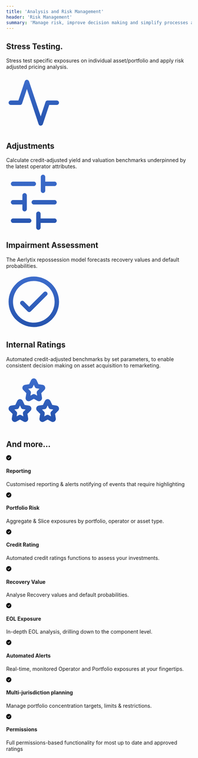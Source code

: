 ```yaml
---
title: 'Analysis and Risk Management'
header: 'Risk Management'
summary: 'Manage risk, improve decision making and simplify processes and controls.'
---
```


<!-- Start marketing section -->
<article class="section__product section__spacing-3">
  <div class="container">
  <div class="row gx-lg-5 featurette">
    <div class="col-md-7">
      <h2 class="h1">Stress Testing.</h2>
      <p class="display-7">Stress test specific exposures on individual asset/portfolio and apply risk adjusted pricing analysis.</p>
    </div>
    <div class="card col-md-5">
      <svg width="150" height="150" viewBox="0 0 150 150" fill="none" xmlns="http://www.w3.org/2000/svg">
<g clip-path="url(#clip0_359_74)">
<path d="M137.5 75H112.5L93.75 131.25L56.25 18.75L37.5 75H12.5" stroke="url(#paint0_linear_359_74)" stroke-width="12" stroke-linecap="round" stroke-linejoin="round"/>
</g>
<defs>
<linearGradient id="paint0_linear_359_74" x1="75" y1="18.75" x2="75" y2="131.25" gradientUnits="userSpaceOnUse">
<stop stop-color="#3B6BCA"/>
<stop offset="1" stop-color="#2654AF"/>
</linearGradient>
<clipPath id="clip0_359_74">
<rect width="150" height="150" fill="white"/>
</clipPath>
</defs>
</svg>
    </div>
  </div>
  </div>
</article>

<article class="section__product section__spacing-3">
  <div class="container">
  <div class="row gx-lg-5 featurette">
    <div class="col-md-7 order-md-2">
      <h2 class="h1">Adjustments</h2>
      <p class="display-7">Calculate credit-adjusted yield and valuation benchmarks  underpinned by the latest  operator attributes.</p>
    </div>
    <div class="card col-md-5 order-md-1">
    <svg width="150" height="150" viewBox="0 0 150 150" fill="none" xmlns="http://www.w3.org/2000/svg">
<g clip-path="url(#clip0_359_64)">
<path d="M131.25 131C134.564 131 137.25 128.314 137.25 125C137.25 121.686 134.564 119 131.25 119L131.25 131ZM87.4999 119C84.1862 119 81.4999 121.686 81.4999 125C81.4999 128.314 84.1862 131 87.4999 131L87.4999 119ZM62.5 131C65.8137 131 68.5 128.314 68.5 125C68.5 121.686 65.8137 119 62.5 119L62.5 131ZM18.75 119C15.4363 119 12.75 121.686 12.75 125C12.75 128.314 15.4363 131 18.75 131L18.75 119ZM131.25 81C134.564 81 137.25 78.3137 137.25 75C137.25 71.6863 134.564 69 131.25 69L131.25 81ZM74.9999 69C71.6862 69 68.9999 71.6863 68.9999 75C68.9999 78.3137 71.6862 81 74.9999 81L74.9999 69ZM50 81C53.3137 81 56 78.3137 56 75C56 71.6863 53.3137 69 50 69L50 81ZM18.75 69C15.4363 69 12.75 71.6863 12.75 75C12.75 78.3137 15.4363 81 18.75 81L18.75 69ZM131.25 31C134.564 31 137.25 28.3137 137.25 25C137.25 21.6863 134.564 19 131.25 19L131.25 31ZM99.9999 19C96.6862 19 93.9999 21.6863 93.9999 25C93.9999 28.3137 96.6862 31 99.9999 31L99.9999 19ZM74.9999 31C78.3137 31 80.9999 28.3137 80.9999 25C80.9999 21.6863 78.3137 19 74.9999 19L74.9999 31ZM18.75 19C15.4363 19 12.75 21.6863 12.75 25C12.75 28.3137 15.4363 31 18.75 31L18.75 19ZM81.4999 143.75C81.4999 147.064 84.1862 149.75 87.4999 149.75C90.8136 149.75 93.4999 147.064 93.4999 143.75L81.4999 143.75ZM93.4999 106.25C93.4999 102.936 90.8136 100.25 87.4999 100.25C84.1862 100.25 81.4999 102.936 81.4999 106.25L93.4999 106.25ZM44 93.75C44 97.0638 46.6863 99.75 50 99.75C53.3137 99.75 56 97.0637 56 93.75L44 93.75ZM56 56.25C56 52.9363 53.3137 50.25 50 50.25C46.6863 50.25 44 52.9363 44 56.25L56 56.25ZM93.9999 43.75C93.9999 47.0637 96.6862 49.75 99.9999 49.75C103.314 49.75 106 47.0637 106 43.75L93.9999 43.75ZM106 6.25C106 2.93629 103.314 0.25 99.9999 0.25C96.6862 0.25 93.9999 2.93629 93.9999 6.25L106 6.25ZM131.25 119L87.4999 119L87.4999 131L131.25 131L131.25 119ZM62.5 119L18.75 119L18.75 131L62.5 131L62.5 119ZM131.25 69L74.9999 69L74.9999 81L131.25 81L131.25 69ZM50 69L18.75 69L18.75 81L50 81L50 69ZM131.25 19L99.9999 19L99.9999 31L131.25 31L131.25 19ZM74.9999 19L18.75 19L18.75 31L74.9999 31L74.9999 19ZM93.4999 143.75L93.4999 106.25L81.4999 106.25L81.4999 143.75L93.4999 143.75ZM56 93.75L56 56.25L44 56.25L44 93.75L56 93.75ZM106 43.75L106 6.25L93.9999 6.25L93.9999 43.75L106 43.75Z" fill="url(#paint0_linear_359_64)"/>
</g>
<defs>
<linearGradient id="paint0_linear_359_64" x1="74.9999" y1="6.25" x2="74.9999" y2="143.75" gradientUnits="userSpaceOnUse">
<stop stop-color="#3B6BCA"/>
<stop offset="1" stop-color="#2654AF"/>
</linearGradient>
<clipPath id="clip0_359_64">
<rect width="150" height="150" fill="white" transform="translate(0 150) rotate(-90)"/>
</clipPath>
</defs>
</svg>
    </div>
  </div>
  </div>
</article>

<article class="section__product section__spacing-3">
<div class="container">
  <div class="row gx-lg-5 featurette">
    <div class="col-md-7">
      <h2 class="h1">Impairment Assessment</h2>
      <p class="display-7">The Aerlytix repossession model forecasts recovery values and default probabilities.</p>
    </div>
    <div class="card col-md-5">
    <svg width="150" height="150" viewBox="0 0 150 150" fill="none" xmlns="http://www.w3.org/2000/svg">
<path d="M47.9926 73.8824C45.6495 71.5392 41.8505 71.5392 39.5074 73.8824C37.1642 76.2255 37.1642 80.0245 39.5074 82.3676L47.9926 73.8824ZM62.5 96.875L58.2574 101.118C60.6005 103.461 64.3995 103.461 66.7426 101.118L62.5 96.875ZM110.493 57.3676C112.836 55.0245 112.836 51.2255 110.493 48.8824C108.149 46.5392 104.351 46.5392 102.007 48.8824L110.493 57.3676ZM39.5074 82.3676L58.2574 101.118L66.7426 92.6324L47.9926 73.8824L39.5074 82.3676ZM66.7426 101.118L110.493 57.3676L102.007 48.8824L58.2574 92.6324L66.7426 101.118ZM75 143.5C112.831 143.5 143.5 112.831 143.5 75H131.5C131.5 106.204 106.204 131.5 75 131.5V143.5ZM143.5 75C143.5 37.1685 112.831 6.5 75 6.5V18.5C106.204 18.5 131.5 43.7959 131.5 75H143.5ZM75 6.5C37.1685 6.5 6.5 37.1685 6.5 75H18.5C18.5 43.7959 43.7959 18.5 75 18.5V6.5ZM6.5 75C6.5 112.831 37.1685 143.5 75 143.5V131.5C43.7959 131.5 18.5 106.204 18.5 75H6.5Z" fill="url(#paint0_linear_359_76)"/>
<defs>
<linearGradient id="paint0_linear_359_76" x1="75" y1="12.5" x2="75" y2="137.5" gradientUnits="userSpaceOnUse">
<stop stop-color="#3B6BCA"/>
<stop offset="1" stop-color="#2654AF"/>
</linearGradient>
</defs>
</svg>
    </div>
  </div>
</div>
</article>

<article class="section__product section__spacing-3">
  <div class="container">
  <div class="row gx-lg-5 featurette">
    <div class="col-md-7 order-md-2">
      <h2 class="h1">Internal Ratings</h2>
      <p class="display-7">Automated credit-adjusted benchmarks by set parameters, to enable consistent  decision making on asset acquisition to remarketing.</p>
    </div>
    <div class="card col-md-5 order-md-1">
    <svg width="150" height="150" viewBox="0 0 150 150" fill="none" xmlns="http://www.w3.org/2000/svg">
<path d="M28.9684 90.0944L29.8759 96.0253C31.8494 95.7234 33.5435 94.4595 34.3952 92.6538L28.9684 90.0944ZM35.4622 76.3256L30.0355 73.7662L30.0355 73.7662L35.4622 76.3256ZM39.5377 76.3256L44.9645 73.7662L44.9645 73.7662L39.5377 76.3256ZM46.0316 90.0944L40.6048 92.6538C41.4565 94.4595 43.1506 95.7234 45.1241 96.0253L46.0316 90.0944ZM60.5537 92.3162L59.6462 98.2472L59.6465 98.2473L60.5537 92.3162ZM61.8106 96.3737L66.0938 100.575L66.0949 100.574L61.8106 96.3737ZM51.3044 107.084L47.0212 102.882C45.6825 104.247 45.0742 106.168 45.3833 108.054L51.3044 107.084ZM53.7839 122.214L47.8628 123.185L47.8629 123.185L53.7839 122.214ZM50.4863 124.721L47.5932 129.978L47.5935 129.978L50.4863 124.721ZM37.5 117.574L40.3931 112.317C38.5918 111.326 36.4082 111.326 34.6069 112.317L37.5 117.574ZM24.5137 124.721L27.4065 129.978L27.4068 129.978L24.5137 124.721ZM21.2161 122.214L27.1371 123.185L27.1371 123.185L21.2161 122.214ZM23.6956 107.084L29.6166 108.054C29.9258 106.168 29.3175 104.247 27.9788 102.882L23.6956 107.084ZM13.1894 96.3737L8.90538 100.575L8.90618 100.575L13.1894 96.3737ZM14.4463 92.3162L15.3535 98.2473L15.3537 98.2472L14.4463 92.3162ZM103.968 90.0944L104.876 96.0253C106.849 95.7234 108.543 94.4596 109.395 92.654L103.968 90.0944ZM110.463 76.3256L115.889 78.8852L115.89 78.8838L110.463 76.3256ZM114.537 76.3256L109.11 78.8838L109.111 78.8852L114.537 76.3256ZM121.032 90.0944L115.605 92.654C116.457 94.4596 118.151 95.7234 120.124 96.0253L121.032 90.0944ZM135.554 92.3162L134.646 98.2472L134.646 98.2472L135.554 92.3162ZM136.811 96.3737L141.094 100.575L141.095 100.574L136.811 96.3737ZM126.304 107.084L122.021 102.882C120.683 104.247 120.074 106.168 120.383 108.054L126.304 107.084ZM128.784 122.214L122.863 123.185L122.863 123.186L128.784 122.214ZM125.486 124.721L122.593 129.978L122.594 129.978L125.486 124.721ZM112.5 117.574L115.393 112.317C113.592 111.326 111.408 111.326 109.607 112.317L112.5 117.574ZM99.5138 124.721L102.406 129.978L102.407 129.978L99.5138 124.721ZM96.2162 122.214L102.137 123.186L102.137 123.185L96.2162 122.214ZM98.6956 107.084L104.617 108.054C104.926 106.168 104.317 104.247 102.979 102.882L98.6956 107.084ZM88.1894 96.3737L83.9051 100.574L83.9062 100.575L88.1894 96.3737ZM89.4463 92.3162L90.3535 98.2472L90.3537 98.2472L89.4463 92.3162ZM66.4681 33.8447L67.3755 39.7757C69.349 39.4738 71.0431 38.21 71.8948 36.4042L66.4681 33.8447ZM72.9625 20.0757L78.3892 22.6352L78.3898 22.6338L72.9625 20.0757ZM77.0375 20.0757L71.6102 22.6338L71.6108 22.6352L77.0375 20.0757ZM83.5319 33.8447L78.1052 36.4042C78.9569 38.21 80.651 39.4738 82.6245 39.7757L83.5319 33.8447ZM98.0537 36.0662L97.1464 41.9972L97.1465 41.9972L98.0537 36.0662ZM99.3106 40.1235L103.594 44.3252L103.594 44.3248L99.3106 40.1235ZM88.8044 50.8335L84.5212 46.6319C83.1825 47.9965 82.5742 49.9173 82.8833 51.8038L88.8044 50.8335ZM91.2837 65.9644L85.3627 66.9346L85.3629 66.9356L91.2837 65.9644ZM87.9862 68.4712L85.0931 73.7276L85.0938 73.728L87.9862 68.4712ZM75 61.3236L77.8931 56.0672C76.0918 55.0757 73.9082 55.0757 72.1069 56.0672L75 61.3236ZM62.0137 68.4712L64.9065 73.7278L64.9068 73.7277L62.0137 68.4712ZM58.7161 65.9644L64.6371 66.9347L64.6371 66.9346L58.7161 65.9644ZM61.1956 50.8335L67.1166 51.8038C67.4258 49.9174 66.8175 47.9965 65.4788 46.6319L61.1956 50.8335ZM50.6894 40.1235L46.4061 44.3251L46.4062 44.3252L50.6894 40.1235ZM51.9463 36.0662L52.8535 41.9973L52.8536 41.9972L51.9463 36.0662ZM34.3952 92.6538L40.889 78.885L30.0355 73.7662L23.5417 87.5349L34.3952 92.6538ZM40.889 78.8851C39.559 81.705 35.441 81.705 34.111 78.8851L44.9645 73.7662C41.9672 67.4113 33.0328 67.4113 30.0355 73.7662L40.889 78.8851ZM34.111 78.885L40.6048 92.6538L51.4583 87.5349L44.9645 73.7662L34.111 78.885ZM45.1241 96.0253L59.6462 98.2472L61.4611 86.3853L46.939 84.1634L45.1241 96.0253ZM59.6465 98.2473C58.0015 97.9956 56.9887 96.7876 56.6553 95.7114C56.3247 94.6442 56.4935 93.2266 57.5263 92.1731L66.0949 100.574C70.6035 95.9759 68.5258 87.4659 61.4609 86.3852L59.6465 98.2473ZM57.5274 92.172L47.0212 102.882L55.5876 111.285L66.0938 100.575L57.5274 92.172ZM45.3833 108.054L47.8628 123.185L59.7049 121.244L57.2254 106.113L45.3833 108.054ZM47.8629 123.185C47.6452 121.857 48.2248 120.542 49.2487 119.764C50.2974 118.967 51.9392 118.672 53.3791 119.465L47.5935 129.978C54.2004 133.614 60.7287 127.491 59.7049 121.244L47.8629 123.185ZM53.3794 119.465L40.3931 112.317L34.6069 122.83L47.5932 129.978L53.3794 119.465ZM34.6069 112.317L21.6206 119.465L27.4068 129.978L40.3931 122.83L34.6069 112.317ZM21.6208 119.465C23.0608 118.672 24.7026 118.967 25.7513 119.764C26.7752 120.542 27.3548 121.857 27.1371 123.185L15.2951 121.244C14.2713 127.491 20.7996 133.614 27.4065 129.978L21.6208 119.465ZM27.1371 123.185L29.6166 108.054L17.7746 106.113L15.2951 121.244L27.1371 123.185ZM27.9788 102.882L17.4726 92.172L8.90618 100.575L19.4124 111.285L27.9788 102.882ZM17.4734 92.1729C18.5064 93.2263 18.6752 94.6442 18.3445 95.7115C18.0111 96.7877 16.9983 97.9957 15.3535 98.2473L13.5391 86.3852C6.47499 87.4657 4.39552 95.9755 8.90538 100.575L17.4734 92.1729ZM15.3537 98.2472L29.8759 96.0253L28.061 84.1634L13.5389 86.3853L15.3537 98.2472ZM109.395 92.654L115.889 78.8852L105.036 73.766L98.5415 87.5347L109.395 92.654ZM115.89 78.8838C114.56 81.7054 110.44 81.7054 109.11 78.8838L119.965 73.7674C116.969 67.4108 108.031 67.4108 105.035 73.7674L115.89 78.8838ZM109.111 78.8852L115.605 92.654L126.459 87.5347L119.964 73.766L109.111 78.8852ZM120.124 96.0253L134.646 98.2472L136.461 86.3853L121.939 84.1634L120.124 96.0253ZM134.646 98.2472C133.001 97.9956 131.989 96.7874 131.655 95.7114C131.325 94.6443 131.493 93.2266 132.526 92.1731L141.095 100.574C145.603 95.9759 143.526 87.4659 136.461 86.3852L134.646 98.2472ZM132.527 92.172L122.021 102.882L130.588 111.285L141.094 100.575L132.527 92.172ZM120.383 108.054L122.863 123.185L134.705 121.244L132.225 106.113L120.383 108.054ZM122.863 123.186C122.645 121.858 123.225 120.543 124.249 119.764C125.298 118.967 126.939 118.672 128.379 119.464L122.594 129.978C129.2 133.613 135.73 127.492 134.705 121.243L122.863 123.186ZM128.379 119.465L115.393 112.317L109.607 122.83L122.593 129.978L128.379 119.465ZM109.607 112.317L96.6207 119.465L102.407 129.978L115.393 122.83L109.607 112.317ZM96.6213 119.464C98.0607 118.672 99.7022 118.967 100.751 119.764C101.775 120.543 102.355 121.858 102.137 123.186L90.2954 121.243C89.2703 127.492 95.8002 133.613 102.406 129.978L96.6213 119.464ZM102.137 123.185L104.617 108.054L92.7746 106.113L90.2952 121.244L102.137 123.185ZM102.979 102.882L92.4726 92.172L83.9062 100.575L94.4124 111.285L102.979 102.882ZM92.4737 92.1731C93.5066 93.2266 93.6752 94.6443 93.3447 95.7114C93.0114 96.7874 91.9986 97.9956 90.3535 98.2472L88.539 86.3852C81.4743 87.4659 79.3965 95.9759 83.9051 100.574L92.4737 92.1731ZM90.3537 98.2472L104.876 96.0253L103.061 84.1634L88.5388 86.3853L90.3537 98.2472ZM71.8948 36.4042L78.3892 22.6352L67.5358 17.5161L61.0415 31.2851L71.8948 36.4042ZM78.3898 22.6338C77.0599 25.4554 72.9401 25.4554 71.6102 22.6338L82.4648 17.5175C79.4686 11.1608 70.5313 11.1608 67.5352 17.5175L78.3898 22.6338ZM71.6108 22.6352L78.1052 36.4042L88.9585 31.2851L82.4641 17.5161L71.6108 22.6352ZM82.6245 39.7757L97.1464 41.9972L98.9611 30.1352L84.4392 27.9137L82.6245 39.7757ZM97.1465 41.9972C95.5011 41.7456 94.4885 40.5372 94.1553 39.4615C93.8248 38.3946 93.9932 36.9763 95.0271 35.9221L103.594 44.3248C108.105 39.726 106.025 31.2157 98.961 30.1352L97.1465 41.9972ZM95.0274 35.9218L84.5212 46.6319L93.0876 55.0352L103.594 44.3252L95.0274 35.9218ZM82.8833 51.8038L85.3627 66.9346L97.2048 64.9941L94.7254 49.8633L82.8833 51.8038ZM85.3629 66.9356C85.145 65.6076 85.7246 64.2926 86.7488 63.514C87.7977 62.7166 89.4393 62.4225 90.8787 63.2144L85.0938 73.728C91.6998 77.3628 98.2297 71.2424 97.2046 64.9931L85.3629 66.9356ZM90.8794 63.2148L77.8931 56.0672L72.1069 66.58L85.0931 73.7276L90.8794 63.2148ZM72.1069 56.0672L59.1206 63.2148L64.9068 73.7277L77.8931 66.58L72.1069 56.0672ZM59.1208 63.2147C60.5608 62.4222 62.2026 62.7168 63.2513 63.5139C64.2752 64.2923 64.8548 65.6068 64.6371 66.9347L52.7951 64.994C51.7713 71.2413 58.2996 77.3638 64.9065 73.7278L59.1208 63.2147ZM64.6371 66.9346L67.1166 51.8038L55.2746 49.8633L52.7951 64.9941L64.6371 66.9346ZM65.4788 46.6319L54.9726 35.9218L46.4062 44.3252L56.9124 55.0352L65.4788 46.6319ZM54.9726 35.9218C56.0067 36.976 56.1751 38.3945 55.8445 39.4616C55.5112 40.5375 54.4986 41.7456 52.8535 41.9973L51.0391 30.1352C43.976 31.2156 41.8943 39.7257 46.4061 44.3251L54.9726 35.9218ZM52.8536 41.9972L67.3755 39.7757L65.5608 27.9137L51.039 30.1352L52.8536 41.9972Z" fill="url(#paint0_linear_359_79)"/>
<defs>
<linearGradient id="paint0_linear_359_79" x1="75" y1="18.75" x2="75" y2="125" gradientUnits="userSpaceOnUse">
<stop stop-color="#3B6BCA"/>
<stop offset="1" stop-color="#2654AF"/>
</linearGradient>
</defs>
</svg>
    </div>
  </div>
  </div>
</article>
<!-- End marketing section -->

<article class="section__product section__spacing-03 mt-5 mb-5 pt-5">
<div class="container">
<h2>And more...</h2>
<div class="row g-4 py-5 row-cols-1 row-cols-lg-4">
      <div class="feature col">
        <div class="feature-icon feature-icon--success">
          <svg class="icon__check--success" xmlns="http://www.w3.org/2000/svg" width="1em" height="1em" fill="inherit" class="bi bi-check-circle-fill" viewBox="0 0 16 16">
  <path d="M16 8A8 8 0 1 1 0 8a8 8 0 0 1 16 0zm-3.97-3.03a.75.75 0 0 0-1.08.022L7.477 9.417 5.384 7.323a.75.75 0 0 0-1.06 1.06L6.97 11.03a.75.75 0 0 0 1.079-.02l3.992-4.99a.75.75 0 0 0-.01-1.05z"/>
</svg>
        </div>
        <h4>Reporting</h4>
        <p>Customised reporting & alerts notifying of events that require highlighting</p>
      </div>
      <div class="feature col">
        <div class="feature-icon feature-icon--success">
          <svg class="icon__check--success" xmlns="http://www.w3.org/2000/svg" width="1em" height="1em" fill="inherit" class="bi bi-check-circle-fill" viewBox="0 0 16 16">
  <path d="M16 8A8 8 0 1 1 0 8a8 8 0 0 1 16 0zm-3.97-3.03a.75.75 0 0 0-1.08.022L7.477 9.417 5.384 7.323a.75.75 0 0 0-1.06 1.06L6.97 11.03a.75.75 0 0 0 1.079-.02l3.992-4.99a.75.75 0 0 0-.01-1.05z"/>
</svg>
        </div>
        <h4>Portfolio Risk</h4>
        <p>Aggregate & Slice exposures by portfolio, operator or asset type.</p>
      </div>
      <div class="feature col">
        <div class="feature-icon feature-icon--success">
          <svg class="icon__check--success" xmlns="http://www.w3.org/2000/svg" width="1em" height="1em" fill="inherit" class="bi bi-check-circle-fill" viewBox="0 0 16 16">
  <path d="M16 8A8 8 0 1 1 0 8a8 8 0 0 1 16 0zm-3.97-3.03a.75.75 0 0 0-1.08.022L7.477 9.417 5.384 7.323a.75.75 0 0 0-1.06 1.06L6.97 11.03a.75.75 0 0 0 1.079-.02l3.992-4.99a.75.75 0 0 0-.01-1.05z"/>
</svg>
        </div>
        <h4>Credit Rating</h4>
        <p>Automated credit ratings functions to assess your investments.</p>
      </div>
      <div class="feature col">
        <div class="feature-icon feature-icon--success">
          <svg class="icon__check--success" xmlns="http://www.w3.org/2000/svg" width="1em" height="1em" fill="inherit" class="bi bi-check-circle-fill" viewBox="0 0 16 16">
  <path d="M16 8A8 8 0 1 1 0 8a8 8 0 0 1 16 0zm-3.97-3.03a.75.75 0 0 0-1.08.022L7.477 9.417 5.384 7.323a.75.75 0 0 0-1.06 1.06L6.97 11.03a.75.75 0 0 0 1.079-.02l3.992-4.99a.75.75 0 0 0-.01-1.05z"/>
</svg>
        </div>
        <h4>Recovery Value</h4>
        <p>Analyse Recovery values and default probabilities.</p>
      </div>
    <div class="feature col">
        <div class="feature-icon feature-icon--success">
          <svg class="icon__check--success" xmlns="http://www.w3.org/2000/svg" width="1em" height="1em" fill="inherit" class="bi bi-check-circle-fill" viewBox="0 0 16 16">
  <path d="M16 8A8 8 0 1 1 0 8a8 8 0 0 1 16 0zm-3.97-3.03a.75.75 0 0 0-1.08.022L7.477 9.417 5.384 7.323a.75.75 0 0 0-1.06 1.06L6.97 11.03a.75.75 0 0 0 1.079-.02l3.992-4.99a.75.75 0 0 0-.01-1.05z"/>
</svg>
        </div>
        <h4>EOL Exposure</h4>
        <p>In-depth EOL analysis, drilling down to the component level.</p>
      </div>
      <div class="feature col">
        <div class="feature-icon feature-icon--success">
          <svg class="icon__check--success" xmlns="http://www.w3.org/2000/svg" width="1em" height="1em" fill="inherit" class="bi bi-check-circle-fill" viewBox="0 0 16 16">
  <path d="M16 8A8 8 0 1 1 0 8a8 8 0 0 1 16 0zm-3.97-3.03a.75.75 0 0 0-1.08.022L7.477 9.417 5.384 7.323a.75.75 0 0 0-1.06 1.06L6.97 11.03a.75.75 0 0 0 1.079-.02l3.992-4.99a.75.75 0 0 0-.01-1.05z"/>
</svg>
        </div>
        <h4>Automated Alerts</h4>
        <p>Real-time, monitored Operator and Portfolio exposures at your fingertips.</p>
      </div>
      <div class="feature col">
        <div class="feature-icon feature-icon--success">
          <svg class="icon__check--success" xmlns="http://www.w3.org/2000/svg" width="1em" height="1em" fill="inherit" class="bi bi-check-circle-fill" viewBox="0 0 16 16">
  <path d="M16 8A8 8 0 1 1 0 8a8 8 0 0 1 16 0zm-3.97-3.03a.75.75 0 0 0-1.08.022L7.477 9.417 5.384 7.323a.75.75 0 0 0-1.06 1.06L6.97 11.03a.75.75 0 0 0 1.079-.02l3.992-4.99a.75.75 0 0 0-.01-1.05z"/>
</svg>
        </div>
        <h4>Multi-jurisdiction planning</h4>
        <p>Manage portfolio concentration targets, limits & restrictions.</p>
      </div>
      <div class="feature col">
        <div class="feature-icon feature-icon--success">
          <svg class="icon__check--success" xmlns="http://www.w3.org/2000/svg" width="1em" height="1em" fill="inherit" class="bi bi-check-circle-fill" viewBox="0 0 16 16">
  <path d="M16 8A8 8 0 1 1 0 8a8 8 0 0 1 16 0zm-3.97-3.03a.75.75 0 0 0-1.08.022L7.477 9.417 5.384 7.323a.75.75 0 0 0-1.06 1.06L6.97 11.03a.75.75 0 0 0 1.079-.02l3.992-4.99a.75.75 0 0 0-.01-1.05z"/>
</svg>
        </div>
        <h4>Permissions</h4>
        <p>Full permissions-based functionality for most up to date and approved ratings</p>
      </div>
    </div>
</div>
</article>
